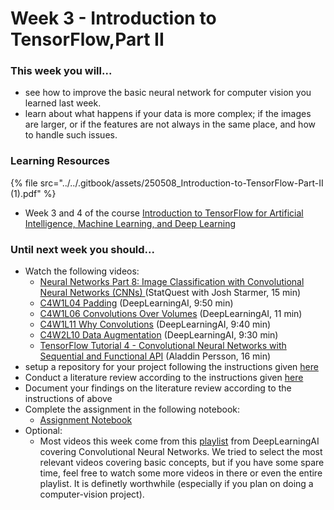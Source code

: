 # Week 3 - Introduction to TensorFlow,Part II

### This week you will...

* see how to improve the basic neural network for computer vision you learned last week.
* learn about what happens if your data is more complex; if the images are larger, or if the features are not always in the same place, and how to handle such issues.

### Learning Resources

{% file src="../../.gitbook/assets/250508_Introduction-to-TensorFlow-Part-II (1).pdf" %}

* Week 3 and 4 of the course [Introduction to TensorFlow for Artificial Intelligence, Machine Learning, and Deep Learning](https://www.coursera.org/learn/introduction-tensorflow/)

### Until next week you should...

* Watch the following videos:
  * [Neural Networks Part 8: Image Classification with Convolutional Neural Networks (CNNs) ](https://www.youtube.com/watch?v=HGwBXDKFk9I\&list=PLblh5JKOoLUIxGDQs4LFFD--41Vzf-ME1\&index=15)(StatQuest with Josh Starmer, 15 min)
  * [C4W1L04 Padding](https://www.youtube.com/watch?v=smHa2442Ah4\&list=PLkDaE6sCZn6Gl29AoE31iwdVwSG-KnDzF\&index=5) (DeepLearningAI, 9:50 min)
  * [C4W1L06 Convolutions Over Volumes](https://app.gitbook.com/u/WWDikjQ3eVgvMfPm7LVskOEkgST2) (DeepLearningAI, 11 min)
  * [C4W1L11 Why Convolutions](https://www.youtube.com/watch?v=ay3zYUeuyhU\&list=PLkDaE6sCZn6Gl29AoE31iwdVwSG-KnDzF\&index=12) (DeepLearningAI, 9:40 min)
  * [C4W2L10 Data Augmentation](https://www.youtube.com/watch?v=JI8saFjK84o\&list=PLkDaE6sCZn6Gl29AoE31iwdVwSG-KnDzF\&index=22) (DeepLearningAI, 9:30 min)
  * [TensorFlow Tutorial 4 - Convolutional Neural Networks with Sequential and Functional API](https://www.youtube.com/watch?v=WAciKiDP2bo\&list=PLhhyoLH6IjfxVOdVC1P1L5z5azs0XjMsb\&index=5) (Aladdin Persson, 16 min)
* setup a repository for your project following the instructions given [here](https://opencampus.gitbook.io/opencampus-machine-learning-program/projects/requirements)
* Conduct a literature review according to the instructions given [here](https://github.com/opencampus-sh/ml-project-template/blob/main/0_LiteratureReview/INSTRUCTIONS.md)
* Document your findings on the literature review according to the instructions of above
* Complete the assignment in the following notebook:
  * [Assignment Notebook](https://colab.research.google.com/github/opencampus-sh/course-material/blob/main/machine-learning-with-tensorflow/week-03/Assignment_Week3_Fast_Food_Image_Classification.ipynb)
* Optional:
  * Most videos this week come from this [playlist](https://www.youtube.com/watch?v=ArPaAX_PhIs\&list=PLkDaE6sCZn6Gl29AoE31iwdVwSG-KnDzF\&index=1) from DeepLearningAI covering Convolutional Neural Networks. We tried to select the most relevant videos covering basic concepts, but if you have some spare time, feel free to watch some more videos in there or even the entire playlist. It is definetly worthwhile (especially if you plan on doing a computer-vision project).
